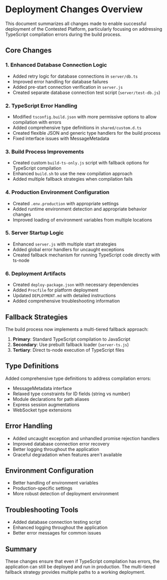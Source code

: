 # Deployment Changes Overview

This document summarizes all changes made to enable successful deployment of the Contested Platform, particularly focusing on addressing TypeScript compilation errors during the build process.

## Core Changes

### 1. Enhanced Database Connection Logic
- Added retry logic for database connections in `server/db.ts`
- Improved error handling for database failures
- Added pre-start connection verification in `server.js`
- Created separate database connection test script (`server/test-db.js`)

### 2. TypeScript Error Handling
- Modified `tsconfig.build.json` with more permissive options to allow compilation with errors
- Added comprehensive type definitions in `shared/custom.d.ts`
- Created flexible JSON and generic type handlers for the build process
- Fixed interface issues with MessageMetadata

### 3. Build Process Improvements
- Created custom `build-ts-only.js` script with fallback options for TypeScript compilation
- Enhanced `build.sh` to use the new compilation approach
- Added multiple fallback strategies when compilation fails

### 4. Production Environment Configuration
- Created `.env.production` with appropriate settings
- Added runtime environment detection and appropriate behavior changes
- Improved loading of environment variables from multiple locations

### 5. Server Startup Logic
- Enhanced `server.js` with multiple start strategies
- Added global error handlers for uncaught exceptions
- Created fallback mechanism for running TypeScript code directly with ts-node

### 6. Deployment Artifacts
- Created `deploy-package.json` with necessary dependencies
- Added `Procfile` for platform deployment
- Updated `DEPLOYMENT.md` with detailed instructions
- Added comprehensive troubleshooting information

## Fallback Strategies

The build process now implements a multi-tiered fallback approach:

1. **Primary**: Standard TypeScript compilation to JavaScript
2. **Secondary**: Use prebuilt fallback loader (`server-ts.js`)
3. **Tertiary**: Direct ts-node execution of TypeScript files

## Type Definitions

Added comprehensive type definitions to address compilation errors:
- MessageMetadata interface
- Relaxed type constraints for ID fields (string vs number)
- Module declarations for path aliases
- Express session augmentations
- WebSocket type extensions

## Error Handling

- Added uncaught exception and unhandled promise rejection handlers
- Improved database connection error recovery
- Better logging throughout the application
- Graceful degradation when features aren't available

## Environment Configuration

- Better handling of environment variables
- Production-specific settings
- More robust detection of deployment environment

## Troubleshooting Tools

- Added database connection testing script
- Enhanced logging throughout the application
- Better error messages for common issues

## Summary

These changes ensure that even if TypeScript compilation has errors, the application can still be deployed and run in production. The multi-tiered fallback strategy provides multiple paths to a working deployment.